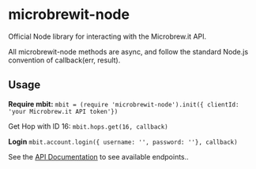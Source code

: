 # microbrewit-node
Official Node library for interacting with the Microbrew.it API.

All microbrewit-node methods are async, and follow the standard Node.js convention of callback(err, result).

## Usage

**Require mbit:**
```mbit = (require 'microbrewit-node').init({ clientId: 'your Microbrew.it API token'})```

Get Hop with ID 16: `mbit.hops.get(16, callback)`

**Login**
```mbit.account.login({ username: '', password: ''}, callback)```

See the [API Documentation](http://api.microbrew.it) to see available endpoints..
